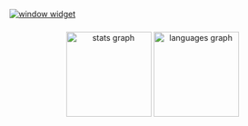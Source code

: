 [![window widget](https://window-lemon.vercel.app/api/Window?titleBar=Window&title=Nulll55&desc=Hello+world%21+My+name+is+Emma+but+I+go+by+Nulll55+online.++I%27m+21+years+old+and+I+have+been+on+and+off+programming+since+middle+school.+I+have+an+associates+in+IT-computer+programming+and+am+working+towards+my+bachelors.+%3C3&theme=dark)](https://github.com/your-username/your-repo)

###

<div align="center">
  <img src="https://github-readme-stats.vercel.app/api?username=Nulll55&hide_title=false&hide_rank=false&show_icons=true&include_all_commits=true&count_private=true&disable_animations=false&theme=dracula&locale=en&hide_border=false&order=1" height="150" alt="stats graph"  />
  <img src="https://github-readme-stats.vercel.app/api/top-langs?username=Nulll55&locale=en&hide_title=false&layout=compact&card_width=320&langs_count=5&theme=dracula&hide_border=false&order=2" height="150" alt="languages graph"  />
</div>

###

